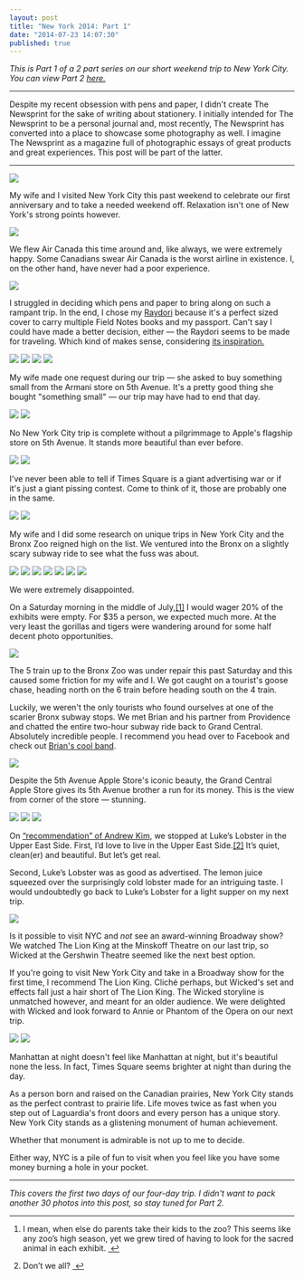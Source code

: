 ```yaml
---
layout: post
title: "New York 2014: Part 1"
date: "2014-07-23 14:07:30"
published: true
---
```


*This is Part 1 of a 2 part series on our short weekend trip to New York City. You can view Part 2 [here.](http://www.thenewsprint.co/2014/07/25/new-york-2014-part-2/)*

---

Despite my recent obsession with pens and paper, I didn't create The Newsprint for the sake of writing about stationery. I initially intended for The Newsprint to be a personal journal and, most recently, The Newsprint has converted into a place to showcase some photography as well. I imagine The Newsprint as a magazine full of photographic essays of great products and great experiences. This post will be part of the latter.

---

*![](http://static.thenewsprint.co/media/2014/Jul/P7190446.jpg)*

My wife and I visited New York City this past weekend to celebrate our first anniversary and to take a needed weekend off. Relaxation isn't one of New York's strong points however.

![](http://static.thenewsprint.co/media/2014/Jul/P7180054.jpg)

We flew Air Canada this time around and, like always, we were extremely happy. Some Canadians swear Air Canada is the worst airline in existence. I, on the other hand, have never had a poor experience.

![](http://static.thenewsprint.co/media/2014/Jul/P7180064.jpg)

I struggled in deciding which pens and paper to bring along on such a rampant trip. In the end, I chose my [Raydori](http://www.thenewsprint.co/2014/06/10/raydori/) because it's a perfect sized cover to carry multiple Field Notes books and my passport. Can't say I could have made a better decision, either — the Raydori seems to be made for traveling. Which kind of makes sense, considering [its inspiration.](http://www.midori-japan.co.jp/tr/english/)

![](http://static.thenewsprint.co/media/2014/Jul/P7180113.jpg)
![](http://static.thenewsprint.co/media/2014/Jul/P7180138.jpg)
![](http://static.thenewsprint.co/media/2014/Jul/P7180144.jpg)
![](http://static.thenewsprint.co/media/2014/Jul/P7180157.jpg)

My wife made one request during our trip — she asked to buy something small from the Armani store on 5th Avenue. It's a pretty good thing she bought "something small" — our trip may have had to end that day.

![](http://static.thenewsprint.co/media/2014/Jul/P7180148.jpg)
![](http://static.thenewsprint.co/media/2014/Jul/P7180175.jpg)

No New York City trip is complete without a pilgrimmage to Apple's flagship store on 5th Avenue. It stands more beautiful than ever before.

![](http://static.thenewsprint.co/media/2014/Jul/P7180181.jpg)
![](http://static.thenewsprint.co/media/2014/Jul/P7180210.jpg)

I've never been able to tell if Times Square is a giant advertising war or if it's just a giant pissing contest. Come to think of it, those are probably one in the same. 

![](http://static.thenewsprint.co/media/2014/Jul/P7180219.jpg)
![](http://static.thenewsprint.co/media/2014/Jul/P7190367.jpg)

My wife and I did some research on unique trips in New York City and the Bronx Zoo reigned high on the list. We ventured into the Bronx on a slightly scary subway ride to see what the fuss was about.

![](http://static.thenewsprint.co/media/2014/Jul/P7190267-1.jpg)
![](http://static.thenewsprint.co/media/2014/Jul/P7190273.jpg)
![](http://static.thenewsprint.co/media/2014/Jul/P7190291.jpg)
![](http://static.thenewsprint.co/media/2014/Jul/P7190315-1.jpg)
![](http://static.thenewsprint.co/media/2014/Jul/P7190329.jpg)
![](http://static.thenewsprint.co/media/2014/Jul/P7190353.jpg)
![](http://static.thenewsprint.co/media/2014/Jul/P7190361.jpg)

We were extremely disappointed. 

<p>On a Saturday morning in the middle of July,<a href="#fn:1" id="fnref:1" title="see footnote" class="footnote">[1]</a> I would wager 20% of the exhibits were empty. For $35 a person, we expected much more. At the very least the gorillas and tigers were wandering around for some half decent photo opportunities.</p>

![](http://static.thenewsprint.co/media/2014/Jul/P7190394.jpg)

The 5 train up to the Bronx Zoo was under repair this past Saturday and this caused some friction for my wife and I. We got caught on a tourist's goose chase, heading north on the 6 train before heading south on the 4 train.

Luckily, we weren't the only tourists who found ourselves at one of the scarier Bronx subway stops. We met Brian and his partner from Providence and chatted the entire two-hour subway ride back to Grand Central. Absolutely incredible people. I recommend you head over to Facebook and check out [Brian's cool band](https://www.facebook.com/OnesWillBand).

![](http://static.thenewsprint.co/media/2014/Jul/P7190383.jpg)

Despite the 5th Avenue Apple Store's iconic beauty, the Grand Central Apple Store gives its 5th Avenue brother a run for its money. This is the view from corner of the store — stunning. 

![](http://static.thenewsprint.co/media/2014/Jul/P7190401.jpg)
![](http://static.thenewsprint.co/media/2014/Jul/P7190412.jpg)
![](http://static.thenewsprint.co/media/2014/Jul/P7190417.jpg)

<p>On <a href="http://www.minimallyminimal.com/blog/2011/5/4/new-york-2.html">&#8220;recommendation&#8221; of Andrew Kim</a>, we stopped at Luke&#8217;s Lobster in the Upper East Side. First, I&#8217;d love to live in the Upper East Side.<a href="#fn:2" id="fnref:2" title="see footnote" class="footnote">[2]</a> It&#8217;s quiet, clean(er) and beautiful. But let&#8217;s get real.</p>

<p>Second, Luke&#8217;s Lobster was as good as advertised. The lemon juice squeezed over the surprisingly cold lobster made for an intriguing taste. I would undoubtedly go back to Luke&#8217;s Lobster for a light supper on my next trip.</p>

![](http://static.thenewsprint.co/media/2014/Jul/P7190439.jpg)

Is it possible to visit NYC and *not* see an award-winning Broadway show? We watched The Lion King at the Minskoff Theatre on our last trip, so Wicked at the Gershwin Theatre seemed like the next best option. 

If you're going to visit New York City and take in a Broadway show for the first time, I recommend The Lion King. Cliché perhaps, but Wicked's set and effects fall just a hair short of The Lion King. The Wicked storyline is unmatched however, and meant for an older audience. We were delighted with Wicked and look forward to Annie or Phantom of the Opera on our next trip.

![](http://static.thenewsprint.co/media/2014/Jul/P7190446.jpg)
![](http://static.thenewsprint.co/media/2014/Jul/P7190466.jpg)

Manhattan at night doesn't feel like Manhattan at night, but it's beautiful none the less. In fact, Times Square seems brighter at night than during the day. 

As a person born and raised on the Canadian prairies, New York City stands as the perfect contrast to prairie life. Life moves twice as fast when you step out of Laguardia's front doors and every person has a unique story. New York City stands as a glistening monument of human achievement. 

Whether that monument is admirable is not up to me to decide.

Either way, NYC is a pile of fun to visit when you feel like you have some money burning a hole in your pocket. 

---

*This covers the first two days of our four-day trip. I didn't want to pack another 30 photos into this post, so stay tuned for Part 2.*

<div class="footnotes">
<hr />
<ol>

<li id="fn:1">
<p>I mean, when else do parents take their kids to the zoo? This seems like any zoo&#8217;s high season, yet we grew tired of having to look for the sacred animal in each exhibit.  <a href="#fnref:1" title="return to article" class="reversefootnote">&#160;&#8617;</a></p>
</li>

<li id="fn:2">
<p>Don&#8217;t we all? <a href="#fnref:2" title="return to article" class="reversefootnote">&#160;&#8617;</a></p>
</li>

</ol>
</div>